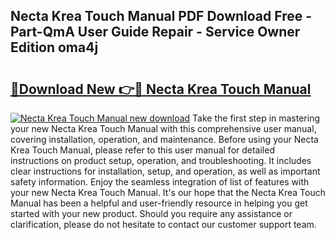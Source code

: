 ## Necta Krea Touch Manual PDF Download Free - Part-QmA User Guide Repair - Service Owner Edition oma4j

# <h2><a href="http://cf23870.oget.top/?id=Necta+Krea+Touch+Manual">🔗Download New 👉🔴 Necta Krea Touch Manual</a></h2>

[![Necta Krea Touch Manual new download](https://i.imgur.com/5g1atiW.png)](http://cf23870.oget.top/?id=Necta+Krea+Touch+Manual)
Take the first step in mastering your new Necta Krea Touch Manual with this comprehensive user manual, covering installation, operation, and maintenance. Before using your Necta Krea Touch Manual, please refer to this user manual for detailed instructions on product setup, operation, and troubleshooting. It includes clear instructions for installation, setup, and operation, as well as important safety information. Enjoy the seamless integration of list of features with your new Necta Krea Touch Manual. It's our hope that the Necta Krea Touch Manual has been a helpful and user-friendly resource in helping you get started with your new product. Should you require any assistance or clarification, please do not hesitate to contact our customer support team.
